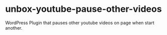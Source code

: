 # unbox-youtube-pause-other-videos
WordPress Plugin that pauses other youtube videos on page when start another.
